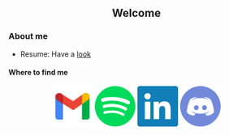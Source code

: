 <h2 align="center"> Welcome  </h2>


### About me 

* Resume: Have a [look](https://github.com/AryanRawat2001/Aryan_readme/blob/main/Resume.pdf)

<h4> Where to find me </h4> 
<p align="center">
  <a href="mailto:aryanrawat2001@gmail.com?subject = Hello from your GitHub README&body = Message"><img src="./images/gmail.svg" height="80px" width="80px" alt="Gmail" ></a>
    <a href="https://open.spotify.com/user/314rumgq3afmtzn67xbf4tadx42y?si=12245fb044514a78"><img src="./images/spotify.svg" height="80px" width="80px" alt="Spotify"></a>
  <a href="https://www.linkedin.com/in/aryan-rawat-58551618b/"><img src="./images/linkedin.svg" height="80px" width="80px" alt="LinkedIn"></a>
  <a href="http://discordapp.com/users/285819590850772992"><img src="./images/discord.svg" height="80px" width="80px" alt="Discord"></a>
</p>
